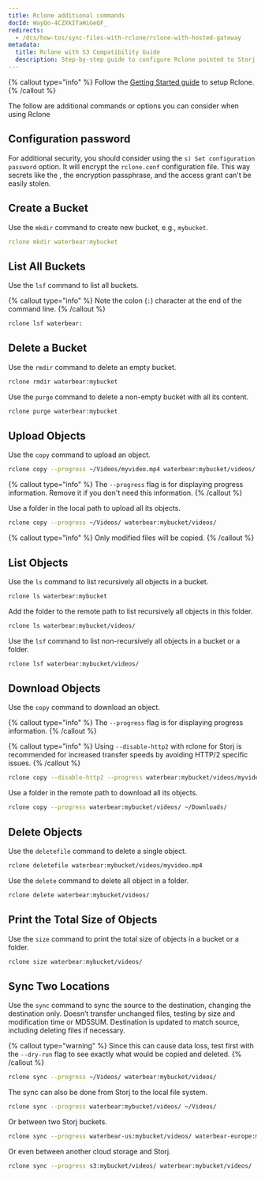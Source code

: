 ```yaml
---
title: Rclone additional commands
docId: WayQo-4CZXkITaHiGeQF_
redirects:
  - /dcs/how-tos/sync-files-with-rclone/rclone-with-hosted-gateway
metadata:
  title: Rclone with S3 Compatibility Guide
  description: Step-by-step guide to configure Rclone pointed to Storj's S3 compatible API, providing better upload performance and lower network load.
---
```


{% callout type="info"  %}
Follow the [Getting Started guide](docId:AsyYcUJFbO1JI8-Tu8tW3) to setup Rclone.
{% /callout %}

The follow are additional commands or options you can consider when using Rclone

## Configuration password

For additional security, you should consider using the `s) Set configuration password` option. It will encrypt the `rclone.conf` configuration file. This way secrets like the [](docId:OXSINcFRuVMBacPvswwNU), the encryption passphrase, and the access grant can't be easily stolen.

## Create a Bucket

Use the `mkdir` command to create new bucket, e.g., `mybucket`.

```yaml
rclone mkdir waterbear:mybucket
```

## List All Buckets

Use the `lsf` command to list all buckets.

{% callout type="info"  %}
Note the colon (`:`) character at the end of the command line.
{% /callout %}

```bash
rclone lsf waterbear:
```

## Delete a Bucket

Use the `rmdir` command to delete an empty bucket.

```bash
rclone rmdir waterbear:mybucket
```

Use the `purge` command to delete a non-empty bucket with all its content.

```bash
rclone purge waterbear:mybucket
```

## Upload Objects

Use the `copy` command to upload an object.

```bash
rclone copy --progress ~/Videos/myvideo.mp4 waterbear:mybucket/videos/
```

{% callout type="info"  %}
The `--progress` flag is for displaying progress information. Remove it if you don't need this information.
{% /callout %}

Use a folder in the local path to upload all its objects.

```bash
rclone copy --progress ~/Videos/ waterbear:mybucket/videos/
```

{% callout type="info"  %}
Only modified files will be copied.
{% /callout %}

## List Objects

Use the `ls` command to list recursively all objects in a bucket.

```bash
rclone ls waterbear:mybucket
```

Add the folder to the remote path to list recursively all objects in this folder.

```bash
rclone ls waterbear:mybucket/videos/
```

Use the `lsf` command to list non-recursively all objects in a bucket or a folder.

```bash
rclone lsf waterbear:mybucket/videos/
```

## Download Objects

Use the `copy` command to download an object.

{% callout type="info"  %}
The `--progress` flag is for displaying progress information.
{% /callout %}

{% callout type="info"  %}
Using `--disable-http2` with rclone for Storj is recommended for increased transfer speeds by avoiding HTTP/2 specific issues.
{% /callout %}

```bash
rclone copy --disable-http2 --progress waterbear:mybucket/videos/myvideo.mp4 ~/Downloads/
```

Use a folder in the remote path to download all its objects.

```bash
rclone copy --progress waterbear:mybucket/videos/ ~/Downloads/
```

## Delete Objects

Use the `deletefile` command to delete a single object.

```bash
rclone deletefile waterbear:mybucket/videos/myvideo.mp4
```

Use the `delete` command to delete all object in a folder.

```bash
rclone delete waterbear:mybucket/videos/
```

## Print the Total Size of Objects

Use the `size` command to print the total size of objects in a bucket or a folder.

```bash
rclone size waterbear:mybucket/videos/
```

## Sync Two Locations

Use the `sync` command to sync the source to the destination, changing the destination only. Doesn’t transfer unchanged files, testing by size and modification time or MD5SUM. Destination is updated to match source, including deleting files if necessary.

{% callout type="warning"  %}
Since this can cause data loss, test first with the `--dry-run` flag to see exactly what would be copied and deleted.
{% /callout %}

```bash
rclone sync --progress ~/Videos/ waterbear:mybucket/videos/
```

The sync can also be done from Storj to the local file system.

```bash
rclone sync --progress waterbear:mybucket/videos/ ~/Videos/
```

Or between two Storj buckets.

```bash
rclone sync --progress waterbear-us:mybucket/videos/ waterbear-europe:mybucket/videos/
```

Or even between another cloud storage and Storj.

```bash
rclone sync --progress s3:mybucket/videos/ waterbear:mybucket/videos/
```
